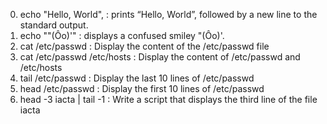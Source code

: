 0. echo "Hello, World", : prints “Hello, World”, followed by a new line to the standard output.
1. echo "\"(Ôo)'" : displays a confused smiley "(Ôo)'.
2. cat /etc/passwd : Display the content of the /etc/passwd file
3. cat /etc/passwd /etc/hosts : Display the content of /etc/passwd and /etc/hosts
4. tail /etc/passwd : Display the last 10 lines of /etc/passwd
5. head /etc/passwd : Display the first 10 lines of /etc/passwd
6. head -3 iacta | tail -1 : Write a script that displays the third line of the file iacta
